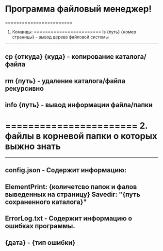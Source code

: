 # Программа файловый менеджер!

========================
1. Команды:
========================
ls {путь} {номер страницы} - вывод дерева файловой системы
----
cp {откуда} {куда} - копирование каталога/файла
----
rm {путь} - удаление каталога/файла рекурсивно
----
info {путь} - вывод информации файла/папки
----
=======================
2. файлы в корневой папки о которых выжно знать
=======================
----
config.json - Содержит информацию:
----
ElementPrint: {количетсво папок и фалов выведенных на страницу}
Savedir: "{путь сохраненного каталога}"
----
ErrorLog.txt - Содержит информацию о ошибках программы.
----
{дата} - {тип ошибки}
----
